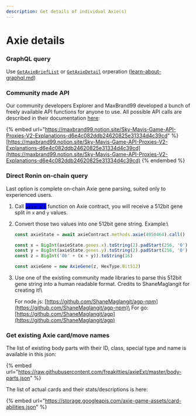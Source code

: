 ```yaml
---
description: Get details of individual Axie(s)
---
```


# Axie details

###

### GraphQL query

Use [`GetAxieBriefList`](https://axie-graphql.web.app/operations/getAxieBriefList\)) or [`GetAxieDetail`](https://axie-graphql.web.app/operations/getAxieDetail) orperation ([learn-about-graphql.md](learn-about-graphql.md "mention"))

####

### Community made API

Our community developers Explorer and MaxBrand99 developed a bunch of freely available API functions for anyone to use. All possible API calls are described in their documentation [here](https://maxbrand99.notion.site/Sky-Mavis-Game-API-Proxies-05870c1221cc4fd0b702e9d0ec7daa28):&#x20;

{% embed url="https://maxbrand99.notion.site/Sky-Mavis-Game-API-Proxies-V2-Explanations-d6e4c082ddb24620825e31334d4c39cd" %}
[https://maxbrand99.notion.site/Sky-Mavis-Game-API-Proxies-V2-Explanations-d6e4c082ddb24620825e31334d4c39cd](https://maxbrand99.notion.site/Sky-Mavis-Game-API-Proxies-V2-Explanations-d6e4c082ddb24620825e31334d4c39cd)
{% endembed %}

### Direct Ronin on-chain query

Last option is complete on-chain Axie gene parsing, suited only to experienced users.

1. Call <mark style="background-color:blue;">`axie(id)`</mark> function on Axie contract, you will receive a 512bit gene split in `x` and `y` values.
2.  Convert those two values into one 512bit gene string. Example:\


    ```javascript
    const axieState = await axieContract.methods.axie(4950464).call()

    const x = BigInt(axieState.genes.x).toString(2).padStart(256, '0')
    const y = BigInt(axieState.genes.y).toString(2).padStart(256, '0')
    const z = BigInt('0b' + (x + y)).toString(16)

    const axieGene = new AxieGene(z, HexType.Bit512)
    ```


3.  Use one of the existing community made libraries to parse this 512bit gene string into a human readable format. Credits to ShaneMaglangit for creating it!\


    For node.js: [https://github.com/ShaneMaglangit/agp-npm](https://github.com/ShaneMaglangit/agp-npm)\
    For go: [https://github.com/ShaneMaglangit/agp](https://github.com/ShaneMaglangit/agp)

### Get existing Axie card/move names

The list of existing body parts with their ID, class, special type and name is available in this json:

{% embed url="https://raw.githubusercontent.com/freakitties/axieExt/master/body-parts.json" %}

The list of actual cards and their stats/descriptions is here:

{% embed url="https://storage.googleapis.com/axie-game-assets/card-abilities.json" %}
